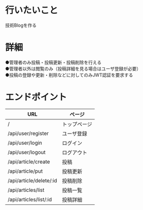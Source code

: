 # 行いたいこと
技術Blogを作る

# 詳細
●管理者のみ投稿・投稿更新・投稿削除を行える<br>
●管理者以外は閲覧のみ（投稿詳細を見る場合はユーザ登録が必要）<br>
●投稿の登録や更新・削除などに対してのみJWT認証を要求する<br>

# エンドポイント
|  URL  |  ページ  |
| ---- | ---- |
|  /  |  トップページ  |
|  /api/user/register  |  ユーザ登録  |
|  /api/user/login  |  ログイン  |
|  /api/user/logout  |  ログアウト  |
|  /api/article/create  |  投稿  |
|  /api/article/put  |  投稿更新  |
|  /api/article/delete/:id  |  投稿削除  |
|  /api/articles/list  |  投稿一覧  |
|  /api/articles/list/:id  |  投稿詳細  |
